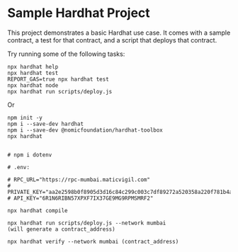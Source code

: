 # Sample Hardhat Project

This project demonstrates a basic Hardhat use case. It comes with a sample contract, a test for that contract, and a script that deploys that contract.

Try running some of the following tasks:

```shell
npx hardhat help
npx hardhat test
REPORT_GAS=true npx hardhat test
npx hardhat node
npx hardhat run scripts/deploy.js
```

Or

```shell
npm init -y
npm i --save-dev hardhat
npm i --save-dev @nomicfoundation/hardhat-toolbox
npx hardhat


# npm i dotenv

# .env:

# RPC_URL="https://rpc-mumbai.maticvigil.com"
# PRIVATE_KEY="aa2e2598b0f8905d3d16c84c299c003c7df89272a520358a220f781b4aae35bf"
# API_KEY="6R1N6RIBN57XPXF7IX37GE9MG9RPMSMRF2"

npx hardhat compile

npx hardhat run scripts/deploy.js --network mumbai
(will generate a contract_address)

npx hardhat verify --network mumbai (contract_address)
```
